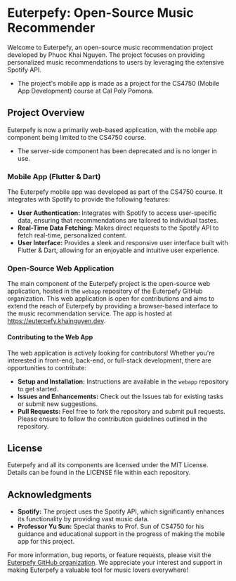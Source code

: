 # Euterpefy: Open-Source Music Recommender

Welcome to Euterpefy, an open-source music recommendation project developed by Phuoc Khai Nguyen. The project focuses on providing personalized music recommendations to users by leveraging the extensive Spotify API.

- The project's mobile app is made as a project for the CS4750 (Mobile App Development) course at Cal Poly Pomona.

## Project Overview

Euterpefy is now a primarily web-based application, with the mobile app component being limited to the CS4750 course. 
- The server-side component has been deprecated and is no longer in use.

### Mobile App (Flutter & Dart)

The Euterpefy mobile app was developed as part of the CS4750 course. It integrates with Spotify to provide the following features:

- **User Authentication:** Integrates with Spotify to access user-specific data, ensuring that recommendations are tailored to individual tastes.
- **Real-Time Data Fetching:** Makes direct requests to the Spotify API to fetch real-time, personalized content.
- **User Interface:** Provides a sleek and responsive user interface built with Flutter & Dart, allowing for an enjoyable and intuitive user experience.

### Open-Source Web Application

The main component of the Euterpefy project is the open-source web application, hosted in the `webapp` repository of the Euterpefy GitHub organization. This web application is open for contributions and aims to extend the reach of Euterpefy by providing a browser-based interface to the music recommendation service. The app is hosted at https://euterpefy.khainguyen.dev.

#### Contributing to the Web App

The web application is actively looking for contributors! Whether you're interested in front-end, back-end, or full-stack development, there are opportunities to contribute:

- **Setup and Installation:** Instructions are available in the `webapp` repository to get started.
- **Issues and Enhancements:** Check out the Issues tab for existing tasks or submit new suggestions.
- **Pull Requests:** Feel free to fork the repository and submit pull requests. Please ensure to follow the contribution guidelines outlined in the repository.

## License

Euterpefy and all its components are licensed under the MIT License. Details can be found in the LICENSE file within each repository.

## Acknowledgments

- **Spotify:** The project uses the Spotify API, which significantly enhances its functionality by providing vast music data.
- **Professor Yu Sun:** Special thanks to Prof. Sun of CS4750 for his guidance and educational support in the progress of making the mobile app for this project.

For more information, bug reports, or feature requests, please visit the [Euterpefy GitHub organization](https://github.com/euterpefy). We appreciate your interest and support in making Euterpefy a valuable tool for music lovers everywhere!
